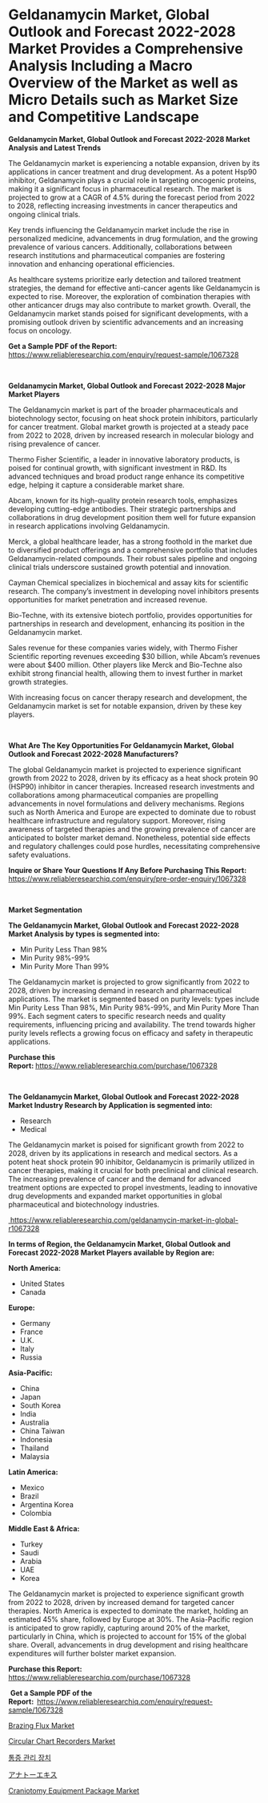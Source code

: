 <p><h1>Geldanamycin Market, Global Outlook and Forecast 2022-2028 Market Provides a Comprehensive Analysis Including a Macro Overview of the Market as well as Micro Details such as Market Size and Competitive Landscape</h1></p><p><strong>Geldanamycin Market, Global Outlook and Forecast 2022-2028 Market Analysis and Latest Trends</strong></p>
<p><p>The Geldanamycin market is experiencing a notable expansion, driven by its applications in cancer treatment and drug development. As a potent Hsp90 inhibitor, Geldanamycin plays a crucial role in targeting oncogenic proteins, making it a significant focus in pharmaceutical research. The market is projected to grow at a CAGR of 4.5% during the forecast period from 2022 to 2028, reflecting increasing investments in cancer therapeutics and ongoing clinical trials. </p><p>Key trends influencing the Geldanamycin market include the rise in personalized medicine, advancements in drug formulation, and the growing prevalence of various cancers. Additionally, collaborations between research institutions and pharmaceutical companies are fostering innovation and enhancing operational efficiencies. </p><p>As healthcare systems prioritize early detection and tailored treatment strategies, the demand for effective anti-cancer agents like Geldanamycin is expected to rise. Moreover, the exploration of combination therapies with other anticancer drugs may also contribute to market growth. Overall, the Geldanamycin market stands poised for significant developments, with a promising outlook driven by scientific advancements and an increasing focus on oncology.</p></p>
<p><strong>Get a Sample PDF of the Report:&nbsp;</strong> <a href="https://www.reliableresearchiq.com/enquiry/request-sample/1067328">https://www.reliableresearchiq.com/enquiry/request-sample/1067328</a></p>
<p>&nbsp;</p>
<p><strong>Geldanamycin Market, Global Outlook and Forecast 2022-2028 Major Market Players</strong></p>
<p><p>The Geldanamycin market is part of the broader pharmaceuticals and biotechnology sector, focusing on heat shock protein inhibitors, particularly for cancer treatment. Global market growth is projected at a steady pace from 2022 to 2028, driven by increased research in molecular biology and rising prevalence of cancer.</p><p>Thermo Fisher Scientific, a leader in innovative laboratory products, is poised for continual growth, with significant investment in R&D. Its advanced techniques and broad product range enhance its competitive edge, helping it capture a considerable market share.</p><p>Abcam, known for its high-quality protein research tools, emphasizes developing cutting-edge antibodies. Their strategic partnerships and collaborations in drug development position them well for future expansion in research applications involving Geldanamycin.</p><p>Merck, a global healthcare leader, has a strong foothold in the market due to diversified product offerings and a comprehensive portfolio that includes Geldanamycin-related compounds. Their robust sales pipeline and ongoing clinical trials underscore sustained growth potential and innovation.</p><p>Cayman Chemical specializes in biochemical and assay kits for scientific research. The company’s investment in developing novel inhibitors presents opportunities for market penetration and increased revenue.</p><p>Bio-Techne, with its extensive biotech portfolio, provides opportunities for partnerships in research and development, enhancing its position in the Geldanamycin market. </p><p>Sales revenue for these companies varies widely, with Thermo Fisher Scientific reporting revenues exceeding $30 billion, while Abcam’s revenues were about $400 million. Other players like Merck and Bio-Techne also exhibit strong financial health, allowing them to invest further in market growth strategies.</p><p>With increasing focus on cancer therapy research and development, the Geldanamycin market is set for notable expansion, driven by these key players.</p></p>
<p>&nbsp;</p>
<p><strong>What Are The Key Opportunities For Geldanamycin Market, Global Outlook and Forecast 2022-2028 Manufacturers?</strong></p>
<p><p>The global Geldanamycin market is projected to experience significant growth from 2022 to 2028, driven by its efficacy as a heat shock protein 90 (HSP90) inhibitor in cancer therapies. Increased research investments and collaborations among pharmaceutical companies are propelling advancements in novel formulations and delivery mechanisms. Regions such as North America and Europe are expected to dominate due to robust healthcare infrastructure and regulatory support. Moreover, rising awareness of targeted therapies and the growing prevalence of cancer are anticipated to bolster market demand. Nonetheless, potential side effects and regulatory challenges could pose hurdles, necessitating comprehensive safety evaluations.</p></p>
<p><strong>Inquire or Share Your Questions If Any Before Purchasing This Report:</strong> <a href="https://www.reliableresearchiq.com/enquiry/pre-order-enquiry/1067328">https://www.reliableresearchiq.com/enquiry/pre-order-enquiry/1067328</a></p>
<p>&nbsp;</p>
<p><strong>Market Segmentation</strong></p>
<p><strong>The Geldanamycin Market, Global Outlook and Forecast 2022-2028 Market Analysis by types is segmented into:</strong></p>
<p><ul><li>Min Purity Less Than 98%</li><li>Min Purity 98%-99%</li><li>Min Purity More Than 99%</li></ul></p>
<p><p>The Geldanamycin market is projected to grow significantly from 2022 to 2028, driven by increasing demand in research and pharmaceutical applications. The market is segmented based on purity levels: types include Min Purity Less Than 98%, Min Purity 98%-99%, and Min Purity More Than 99%. Each segment caters to specific research needs and quality requirements, influencing pricing and availability. The trend towards higher purity levels reflects a growing focus on efficacy and safety in therapeutic applications.</p></p>
<p><strong>Purchase this Report:&nbsp;</strong><a href="https://www.reliableresearchiq.com/purchase/1067328">https://www.reliableresearchiq.com/purchase/1067328</a></p>
<p>&nbsp;</p>
<p><strong>The Geldanamycin Market, Global Outlook and Forecast 2022-2028 Market Industry Research by Application is segmented into:</strong></p>
<p><ul><li>Research</li><li>Medical</li></ul></p>
<p><p>The Geldanamycin market is poised for significant growth from 2022 to 2028, driven by its applications in research and medical sectors. As a potent heat shock protein 90 inhibitor, Geldanamycin is primarily utilized in cancer therapies, making it crucial for both preclinical and clinical research. The increasing prevalence of cancer and the demand for advanced treatment options are expected to propel investments, leading to innovative drug developments and expanded market opportunities in global pharmaceutical and biotechnology industries.</p></p>
<p><a href="https://www.reliableresearchiq.com/geldanamycin-market-in-global-r1067328">&nbsp;https://www.reliableresearchiq.com/geldanamycin-market-in-global-r1067328</a></p>
<p><strong>In terms of Region, the Geldanamycin Market, Global Outlook and Forecast 2022-2028 Market Players available by Region are:</strong></p>
<p>
    <p> <strong> North America: </strong>
        <ul>
            <li>United States</li>
            <li>Canada</li>
        </ul>
        </p> 
    <p> <strong> Europe: </strong>
        <ul>
            <li>Germany</li>
            <li>France</li>
            <li>U.K.</li>
            <li>Italy</li>
            <li>Russia</li>
        </ul>
        </p> 
    <p> <strong> Asia-Pacific: </strong>
        <ul>
            <li>China</li>
            <li>Japan</li>
            <li>South Korea</li>
            <li>India</li>
            <li>Australia</li>
            <li>China Taiwan</li>
            <li>Indonesia</li>
            <li>Thailand</li>
            <li>Malaysia</li>
        </ul>
        </p> 
    <p> <strong> Latin America: </strong>
        <ul>
            <li>Mexico</li>
            <li>Brazil</li>
            <li>Argentina Korea</li>
            <li>Colombia</li>
        </ul>
        </p> 
    <p> <strong> Middle East & Africa: </strong>
        <ul>
            <li>Turkey</li>
            <li>Saudi</li>
            <li>Arabia</li>
            <li>UAE</li>
            <li>Korea</li>
        </ul>
    </p>
    </p>
<p><p>The Geldanamycin market is projected to experience significant growth from 2022 to 2028, driven by increased demand for targeted cancer therapies. North America is expected to dominate the market, holding an estimated 45% share, followed by Europe at 30%. The Asia-Pacific region is anticipated to grow rapidly, capturing around 20% of the market, particularly in China, which is projected to account for 15% of the global share. Overall, advancements in drug development and rising healthcare expenditures will further bolster market expansion.</p></p>
<p><strong>Purchase this Report: </strong><a href="https://www.reliableresearchiq.com/purchase/1067328">https://www.reliableresearchiq.com/purchase/1067328</a></p>
<p>&nbsp;<strong>Get a Sample PDF of the Report:&nbsp;&nbsp;</strong><a href="https://www.reliableresearchiq.com/enquiry/request-sample/1067328">https://www.reliableresearchiq.com/enquiry/request-sample/1067328</a></p>
<p><strong></strong></p>
<p><p><a href="https://medium.com/@paaboudi9k/brazing-flux-market-trends-and-analysis-opportunities-and-challenges-for-future-growth-2024-69eafee0357f">Brazing Flux Market</a></p><p><a href="https://www.linkedin.com/pulse/circular-chart-recorders-market-global-regional-analysis-uu9ie?trackingId=5DbRcY3mToWjzWpKrMpDBA%3D%3D">Circular Chart Recorders Market</a></p><p><a href="https://medium.com/@biancamacdonald87/%EA%B8%80%EB%A1%9C%EB%B2%8C-%ED%86%B5%EC%A6%9D-%EA%B4%80%EB%A6%AC-%EC%9E%A5%EC%B9%98-%EC%8B%9C%EC%9E%A5-%EA%B7%9C%EB%AA%A8%EB%8A%94-10-4-%EC%9D%98-6cea0e1cf99b">통증 관리 장치</a></p><p><a href="https://medium.com/@jasenlueilwitz/%E5%B8%82%E5%A0%B4%E3%81%AE%E3%83%AA%E3%83%BC%E3%83%80%E3%83%BC%E3%81%A8%E9%81%85%E3%82%8C%E3%82%92%E3%81%A8%E3%82%8B%E8%80%85-%E3%82%B0%E3%83%AD%E3%83%BC%E3%83%90%E3%83%AB%E3%82%A2%E3%83%8A%E3%83%88%E3%83%BC%E6%8A%BD%E5%87%BA%E7%89%A9%E5%B8%82%E5%A0%B4%E3%81%AE%E3%83%88%E3%83%AC%E3%83%B3%E3%83%89%E3%81%A8%E4%BA%88%E6%B8%AC-2024%E5%B9%B4-2031%E5%B9%B4-799d41228fae">アナトーエキス</a></p><p><a href="https://issuu.com/reportprime-2/docs/craniotomy-equipment-package-market_4a43c1502361b6">Craniotomy Equipment Package Market</a></p></p>